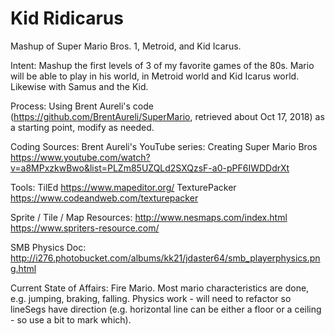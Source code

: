 # Kid Ridicarus
Mashup of Super Mario Bros. 1, Metroid, and Kid Icarus.

Intent:
  Mashup the first levels of 3 of my favorite games of the 80s.
  Mario will be able to play in his world, in Metroid world and Kid Icarus world. Likewise with Samus and the Kid.

Process:
  Using Brent Aureli's code (https://github.com/BrentAureli/SuperMario, retrieved about Oct 17, 2018) as a starting point, modify as needed.

Coding Sources:
  Brent Aureli's YouTube series:
    Creating Super Mario Bros
      https://www.youtube.com/watch?v=a8MPxzkwBwo&list=PLZm85UZQLd2SXQzsF-a0-pPF6IWDDdrXt

Tools:
  TilEd
    https://www.mapeditor.org/
  TexturePacker
    https://www.codeandweb.com/texturepacker

Sprite / Tile / Map Resources:
  http://www.nesmaps.com/index.html
  https://www.spriters-resource.com/

SMB Physics Doc:
  http://i276.photobucket.com/albums/kk21/jdaster64/smb_playerphysics.png.html

Current State of Affairs:
  Fire Mario. Most mario characteristics are done, e.g. jumping, braking, falling.
  Physics work - will need to refactor so lineSegs have direction (e.g. horizontal line can be either a floor or a ceiling - so use a bit to mark which).
